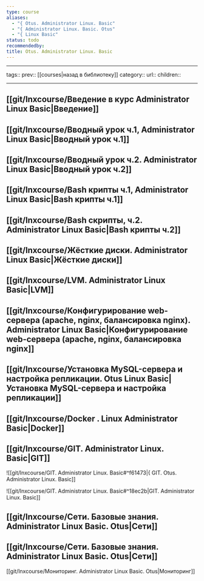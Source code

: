 ```yaml
---
type: course
aliases:
  - "{ Otus. Administrator Linux. Basic"
  - "{ Administrator Linux. Basic. Otus"
  - "{ Linux Basic"
status: todo
recommendedby: 
title: Otus. Administrator Linux. Basic
---
```

___ 
tags:: 
prev:: [[courses|назад в библиотеку]] 
category:: 
url:: 
children:: 
___ 

## [[git/lnxcourse/Введение в курс Administrator Linux Basic|Введение]]

## [[git/lnxcourse/Вводный урок ч.1, Administrator Linux Basic|Вводный урок ч.1]]
## [[git/lnxcourse/Вводный урок ч.2. Administrator Linux Basic|Вводный урок ч.2]]
## [[git/lnxcourse/Bash крипты ч.1, Administrator Linux Basic|Bash крипты ч.1]]
## [[git/lnxcourse/Bash скрипты, ч.2. Administrator Linux Basic|Bash крипты ч.2]]
## [[git/lnxcourse/Жёсткие диски. Administrator Linux Basic|Жёсткие диски]]
## [[git/lnxcourse/LVM. Administrator Linux Basic|LVM]]
## [[git/lnxcourse/Конфигурирование web-сервера (apache, nginx, балансировка nginx). Administrator Linux Basic|Конфигурирование web-сервера (apache, nginx, балансировка nginx]] 

## [[git/lnxcourse/Установка MySQL-сервера и настройка репликации. Otus Linux Basic|Установка MySQL-сервера и настройка репликации]]
  
  ## [[git/lnxcourse/Docker . Linux Administrator Basic|Docker]]

## [[git/lnxcourse/GIT. Administrator Linux. Basic|GIT]]
![[git/lnxcourse/GIT. Administrator Linux. Basic#^f61473|{ GIT. Otus. Administrator Linux. Basic]]

![[git/lnxcourse/GIT. Administrator Linux. Basic#^18ec2b|GIT. Administrator Linux. Basic]]


## [[git/lnxcourse/Сети. Базовые знания. Administrator Linux Basic. Otus|Сети]]

## [[git/lnxcourse/Сети. Базовые знания. Administrator Linux Basic. Otus|Сети]]

[](https://otus.ru/learning/261941/#)

[[git/lnxcourse/Мониторинг. Administrator Linux Basic. Otus|Мониторинг]]
